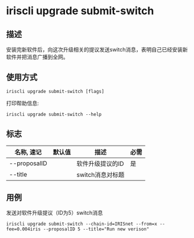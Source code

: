 # iriscli upgrade submit-switch

## 描述

安装完新软件后，向这次升级相关的提议发送switch消息，表明自己已经安装新软件并把消息广播到全网。

## 使用方式

```
iriscli upgrade submit-switch [flags]
```
打印帮助信息:

```
iriscli upgrade submit-switch --help
```
## 标志

| 名称, 速记       | 默认值    | 描述                                                         | 必需     |
| ---------------  | --------- | ------------------------------------------------------------ | -------- |
| --proposalID    |           | 软件升级提议的ID                                             | 是       |
| --title          |           | switch消息对标题                                             |          |

## 用例

发送对软件升级提议（ID为5）switch消息

```
iriscli upgrade submit-switch --chain-id=IRISnet --from=x --fee=0.004iris --proposalID 5 --title="Run new verison"
```
